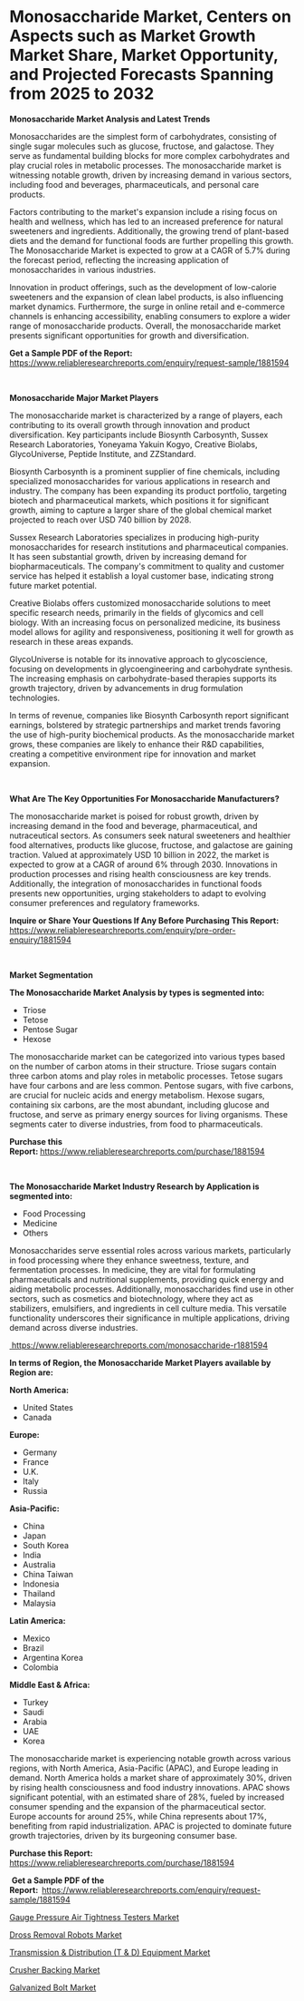 <p><h1>Monosaccharide Market, Centers on Aspects such as Market Growth Market Share, Market Opportunity, and Projected Forecasts Spanning from 2025 to 2032</h1></p><p><strong>Monosaccharide Market Analysis and Latest Trends</strong></p>
<p><p>Monosaccharides are the simplest form of carbohydrates, consisting of single sugar molecules such as glucose, fructose, and galactose. They serve as fundamental building blocks for more complex carbohydrates and play crucial roles in metabolic processes. The monosaccharide market is witnessing notable growth, driven by increasing demand in various sectors, including food and beverages, pharmaceuticals, and personal care products.</p><p>Factors contributing to the market's expansion include a rising focus on health and wellness, which has led to an increased preference for natural sweeteners and ingredients. Additionally, the growing trend of plant-based diets and the demand for functional foods are further propelling this growth. The Monosaccharide Market is expected to grow at a CAGR of 5.7% during the forecast period, reflecting the increasing application of monosaccharides in various industries. </p><p>Innovation in product offerings, such as the development of low-calorie sweeteners and the expansion of clean label products, is also influencing market dynamics. Furthermore, the surge in online retail and e-commerce channels is enhancing accessibility, enabling consumers to explore a wider range of monosaccharide products. Overall, the monosaccharide market presents significant opportunities for growth and diversification.</p></p>
<p><strong>Get a Sample PDF of the Report:&nbsp;</strong> <a href="https://www.reliableresearchreports.com/enquiry/request-sample/1881594?utm_campaign=12&utm_medium=2&utm_source=Github&utm_content=ia&utm_term=02042025&utm_id=monosaccharide">https://www.reliableresearchreports.com/enquiry/request-sample/1881594</a></p>
<p>&nbsp;</p>
<p><strong>Monosaccharide Major Market Players</strong></p>
<p><p>The monosaccharide market is characterized by a range of players, each contributing to its overall growth through innovation and product diversification. Key participants include Biosynth Carbosynth, Sussex Research Laboratories, Yoneyama Yakuin Kogyo, Creative Biolabs, GlycoUniverse, Peptide Institute, and ZZStandard.</p><p>Biosynth Carbosynth is a prominent supplier of fine chemicals, including specialized monosaccharides for various applications in research and industry. The company has been expanding its product portfolio, targeting biotech and pharmaceutical markets, which positions it for significant growth, aiming to capture a larger share of the global chemical market projected to reach over USD 740 billion by 2028.</p><p>Sussex Research Laboratories specializes in producing high-purity monosaccharides for research institutions and pharmaceutical companies. It has seen substantial growth, driven by increasing demand for biopharmaceuticals. The company's commitment to quality and customer service has helped it establish a loyal customer base, indicating strong future market potential.</p><p>Creative Biolabs offers customized monosaccharide solutions to meet specific research needs, primarily in the fields of glycomics and cell biology. With an increasing focus on personalized medicine, its business model allows for agility and responsiveness, positioning it well for growth as research in these areas expands.</p><p>GlycoUniverse is notable for its innovative approach to glycoscience, focusing on developments in glycoengineering and carbohydrate synthesis. The increasing emphasis on carbohydrate-based therapies supports its growth trajectory, driven by advancements in drug formulation technologies.</p><p>In terms of revenue, companies like Biosynth Carbosynth report significant earnings, bolstered by strategic partnerships and market trends favoring the use of high-purity biochemical products. As the monosaccharide market grows, these companies are likely to enhance their R&D capabilities, creating a competitive environment ripe for innovation and market expansion.</p></p>
<p>&nbsp;</p>
<p><strong>What Are The Key Opportunities For Monosaccharide Manufacturers?</strong></p>
<p><p>The monosaccharide market is poised for robust growth, driven by increasing demand in the food and beverage, pharmaceutical, and nutraceutical sectors. As consumers seek natural sweeteners and healthier food alternatives, products like glucose, fructose, and galactose are gaining traction. Valued at approximately USD 10 billion in 2022, the market is expected to grow at a CAGR of around 6% through 2030. Innovations in production processes and rising health consciousness are key trends. Additionally, the integration of monosaccharides in functional foods presents new opportunities, urging stakeholders to adapt to evolving consumer preferences and regulatory frameworks.</p></p>
<p><strong>Inquire or Share Your Questions If Any Before Purchasing This Report:</strong> <a href="https://www.reliableresearchreports.com/enquiry/pre-order-enquiry/1881594?utm_campaign=12&utm_medium=2&utm_source=Github&utm_content=ia&utm_term=02042025&utm_id=monosaccharide">https://www.reliableresearchreports.com/enquiry/pre-order-enquiry/1881594</a></p>
<p>&nbsp;</p>
<p><strong>Market Segmentation</strong></p>
<p><strong>The Monosaccharide Market Analysis by types is segmented into:</strong></p>
<p><ul><li>Triose</li><li>Tetose</li><li>Pentose Sugar</li><li>Hexose</li></ul></p>
<p><p>The monosaccharide market can be categorized into various types based on the number of carbon atoms in their structure. Triose sugars contain three carbon atoms and play roles in metabolic processes. Tetose sugars have four carbons and are less common. Pentose sugars, with five carbons, are crucial for nucleic acids and energy metabolism. Hexose sugars, containing six carbons, are the most abundant, including glucose and fructose, and serve as primary energy sources for living organisms. These segments cater to diverse industries, from food to pharmaceuticals.</p></p>
<p><strong>Purchase this Report:&nbsp;</strong><a href="https://www.reliableresearchreports.com/purchase/1881594?utm_campaign=12&utm_medium=2&utm_source=Github&utm_content=ia&utm_term=02042025&utm_id=monosaccharide">https://www.reliableresearchreports.com/purchase/1881594</a></p>
<p>&nbsp;</p>
<p><strong>The Monosaccharide Market Industry Research by Application is segmented into:</strong></p>
<p><ul><li>Food Processing</li><li>Medicine</li><li>Others</li></ul></p>
<p><p>Monosaccharides serve essential roles across various markets, particularly in food processing where they enhance sweetness, texture, and fermentation processes. In medicine, they are vital for formulating pharmaceuticals and nutritional supplements, providing quick energy and aiding metabolic processes. Additionally, monosaccharides find use in other sectors, such as cosmetics and biotechnology, where they act as stabilizers, emulsifiers, and ingredients in cell culture media. This versatile functionality underscores their significance in multiple applications, driving demand across diverse industries.</p></p>
<p><a href="https://www.reliableresearchreports.com/monosaccharide-r1881594?utm_campaign=12&utm_medium=2&utm_source=Github&utm_content=ia&utm_term=02042025&utm_id=monosaccharide">&nbsp;https://www.reliableresearchreports.com/monosaccharide-r1881594</a></p>
<p><strong>In terms of Region, the Monosaccharide Market Players available by Region are:</strong></p>
<p>
    <p> <strong> North America: </strong>
        <ul>
            <li>United States</li>
            <li>Canada</li>
        </ul>
        </p> 
    <p> <strong> Europe: </strong>
        <ul>
            <li>Germany</li>
            <li>France</li>
            <li>U.K.</li>
            <li>Italy</li>
            <li>Russia</li>
        </ul>
        </p> 
    <p> <strong> Asia-Pacific: </strong>
        <ul>
            <li>China</li>
            <li>Japan</li>
            <li>South Korea</li>
            <li>India</li>
            <li>Australia</li>
            <li>China Taiwan</li>
            <li>Indonesia</li>
            <li>Thailand</li>
            <li>Malaysia</li>
        </ul>
        </p> 
    <p> <strong> Latin America: </strong>
        <ul>
            <li>Mexico</li>
            <li>Brazil</li>
            <li>Argentina Korea</li>
            <li>Colombia</li>
        </ul>
        </p> 
    <p> <strong> Middle East & Africa: </strong>
        <ul>
            <li>Turkey</li>
            <li>Saudi</li>
            <li>Arabia</li>
            <li>UAE</li>
            <li>Korea</li>
        </ul>
    </p>
    </p>
<p><p>The monosaccharide market is experiencing notable growth across various regions, with North America, Asia-Pacific (APAC), and Europe leading in demand. North America holds a market share of approximately 30%, driven by rising health consciousness and food industry innovations. APAC shows significant potential, with an estimated share of 28%, fueled by increased consumer spending and the expansion of the pharmaceutical sector. Europe accounts for around 25%, while China represents about 17%, benefiting from rapid industrialization. APAC is projected to dominate future growth trajectories, driven by its burgeoning consumer base.</p></p>
<p><strong>Purchase this Report: </strong><a href="https://www.reliableresearchreports.com/purchase/1881594?utm_campaign=12&utm_medium=2&utm_source=Github&utm_content=ia&utm_term=02042025&utm_id=monosaccharide">https://www.reliableresearchreports.com/purchase/1881594</a></p>
<p>&nbsp;<strong>Get a Sample PDF of the Report:&nbsp;&nbsp;</strong><a href="https://www.reliableresearchreports.com/enquiry/request-sample/1881594?utm_campaign=12&utm_medium=2&utm_source=Github&utm_content=ia&utm_term=02042025&utm_id=monosaccharide">https://www.reliableresearchreports.com/enquiry/request-sample/1881594</a></p>
<p><strong></strong></p>
<p><p><a href="https://www.linkedin.com/pulse/size-share-projected-growth-rate-gauge-pressure-air-tightness-fe1rc?utm_campaign=12&utm_medium=2&utm_source=Github&utm_content=ia&utm_term=02042025&utm_id=monosaccharide">Gauge Pressure Air Tightness Testers Market</a></p><p><a href="https://www.linkedin.com/pulse/in-depth-analysis-dross-removal-robots-market-dynamics-1dkze?utm_campaign=12&utm_medium=2&utm_source=Github&utm_content=ia&utm_term=02042025&utm_id=monosaccharide">Dross Removal Robots Market</a></p><p><a href="https://www.linkedin.com/pulse/transmission-distribution-d-equipment-market-size-expected-ecmme?utm_campaign=12&utm_medium=2&utm_source=Github&utm_content=ia&utm_term=02042025&utm_id=monosaccharide">Transmission & Distribution (T & D) Equipment Market</a></p><p><a href="https://github.com/seemagarbeha/Market-Research-Report-List-1/blob/main/crusher-backing-market.md?utm_campaign=12&utm_medium=2&utm_source=Github&utm_content=ia&utm_term=02042025&utm_id=monosaccharide">Crusher Backing Market</a></p><p><a href="https://github.com/mafeasavzal/Market-Research-Report-List-1/blob/main/galvanized-bolt-market.md?utm_campaign=12&utm_medium=2&utm_source=Github&utm_content=ia&utm_term=02042025&utm_id=monosaccharide">Galvanized Bolt Market</a></p></p>